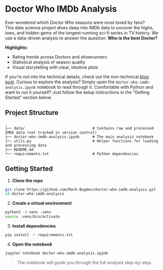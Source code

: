 # Doctor Who IMDb Analysis

Ever wondered which *Doctor Who* seasons were most loved by fans?  
This data science project dives deep into IMDb data to uncover the highs, lows, and hidden gems of the longest-running sci-fi series in TV history. 
We use a data-driven analysis to answer the question: **Who is the best Doctor?**

**Highlights:**
- Rating trends across Doctors and showrunners  
- Statistical analysis of season quality  
- Visual storytelling with clear, intuitive plots  

If you're not into the technical details, check out the non-technical [blog post](https://your-blog-url.com/doctor-who-imdb-analysis).
Curious to explore the analysis? Simply open the `doctor-who-imdb-analysis.ipynb` notebook to read through it.
Comfortable with Python and want to run it yourself? Just follow the setup instructions in the "Getting Started" section below.

## Project Structure

```
.
├── data/                               # Contains raw and processed IMDb data (not tracked in version control)
├── doctor-who-imdb-analysis.ipynb      # The main analysis notebook
├── utils.py                            # Helper functions for loading and processing data
├── README.md
└── requirements.txt                    # Python dependencies
```


## Getting Started

1. **Clone the repo**

```bash
git clone https://github.com/Mark-Bugden/doctor-who-imdb-analysis.git
cd doctor-who-imdb-analysis
```

2. **Create a virtual environment**

```bash
python3 -m venv .venv
source .venv/bin/activate
```

3. **Install dependencies**

```bash
pip install -r requirements.txt
```

4. **Open the notebook**

```bash
jupyter notebook doctor-who-imdb-analysis.ipynb
```

> The notebook will guide you through the full analysis step-by-step.


